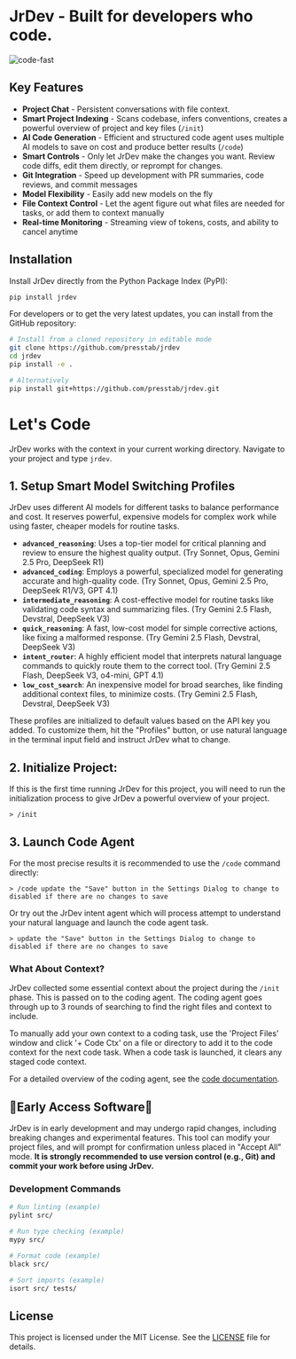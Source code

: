 # JrDev - Built for developers who code.
![code-fast](https://github.com/user-attachments/assets/5efa7671-c2bd-4343-8338-bb2d482cb02f)

## Key Features

*   **Project Chat** - Persistent conversations with file context.
*   **Smart Project Indexing** - Scans codebase, infers conventions, creates a powerful overview of project and key files (`/init`)
*   **AI Code Generation** - Efficient and structured code agent uses multiple AI models to save on cost and produce better results (`/code`)
*   **Smart Controls** - Only let JrDev make the changes you want. Review code diffs, edit them directly, or reprompt for changes.
*   **Git Integration** - Speed up development with PR summaries, code reviews, and commit messages
*   **Model Flexibility** - Easily add new models on the fly
*   **File Context Control** - Let the agent figure out what files are needed for tasks, or add them to context manually
*   **Real-time Monitoring** - Streaming view of tokens, costs, and ability to cancel anytime

## Installation

Install JrDev directly from the Python Package Index (PyPI):
```bash
pip install jrdev
```

For developers or to get the very latest updates, you can install from the GitHub repository:
```bash
# Install from a cloned repository in editable mode
git clone https://github.com/presstab/jrdev
cd jrdev
pip install -e .

# Alternatively
pip install git+https://github.com/presstab/jrdev.git
```

# Let's Code

JrDev works with the context in your current working directory. Navigate to your project and type `jrdev`.

## 1. Setup Smart Model Switching Profiles

JrDev uses different AI models for different tasks to balance performance and cost. It reserves powerful, expensive models for complex work while using faster, cheaper models for routine tasks.

*   **`advanced_reasoning`**: Uses a top-tier model for critical planning and review to ensure the highest quality output. (Try Sonnet, Opus, Gemini 2.5 Pro, DeepSeek R1)
*   **`advanced_coding`**: Employs a powerful, specialized model for generating accurate and high-quality code. (Try Sonnet, Opus, Gemini 2.5 Pro, DeepSeek R1/V3, GPT 4.1)
*   **`intermediate_reasoning`**: A cost-effective model for routine tasks like validating code syntax and summarizing files. (Try Gemini 2.5 Flash, Devstral, DeepSeek V3)
*   **`quick_reasoning`**: A fast, low-cost model for simple corrective actions, like fixing a malformed response. (Try Gemini 2.5 Flash, Devstral, DeepSeek V3)
*   **`intent_router`**: A highly efficient model that interprets natural language commands to quickly route them to the correct tool. (Try Gemini 2.5 Flash, DeepSeek V3, o4-mini, GPT 4.1)
*   **`low_cost_search`**: An inexpensive model for broad searches, like finding additional context files, to minimize costs. (Try Gemini 2.5 Flash, Devstral, DeepSeek V3)

These profiles are initialized to default values based on the API key you added. To customize them, hit the "Profiles" button, or use natural language in the terminal input field and instruct JrDev what to change.

## 2. Initialize Project:

If this is the first time running JrDev for this project, you will need to run the initialization process to give JrDev a powerful overview of your project.

```
> /init
```

## 3. Launch Code Agent

For the most precise results it is recommended to use the `/code` command directly:
```
> /code update the "Save" button in the Settings Dialog to change to disabled if there are no changes to save
```

Or try out the JrDev intent agent which will process attempt to understand your natural language and launch the code agent task.
```
> update the "Save" button in the Settings Dialog to change to disabled if there are no changes to save
```

### What About Context?

JrDev collected some essential context about the project during the `/init` phase. This is passed on to the coding agent. The coding agent goes through up to 3 rounds of searching to find the right files and context to include.

To manually add your own context to a coding task, use the 'Project Files' window and click '+ Code Ctx' on a file or directory to add it to the code context for the next code task. When a code task is launched, it clears any staged code context.

For a detailed overview of the coding agent, see the [code documentation](docs/code.md).

## 🚨Early Access Software🚨

JrDev is in early development and may undergo rapid changes, including breaking changes and experimental features. This tool can modify your project files, and will prompt for confirmation unless placed in "Accept All" mode. **It is strongly recommended to use version control (e.g., Git) and commit your work before using JrDev.**

### Development Commands

```bash
# Run linting (example)
pylint src/

# Run type checking (example)
mypy src/

# Format code (example)
black src/

# Sort imports (example)
isort src/ tests/
```

## License

This project is licensed under the MIT License. See the [LICENSE](LICENSE) file for details.
